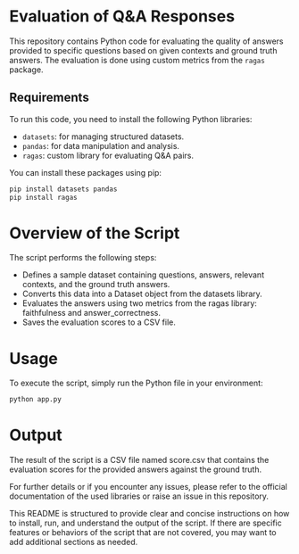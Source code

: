 # Evaluation of Q&A Responses

This repository contains Python code for evaluating the quality of answers provided to specific questions based on given contexts and ground truth answers. The evaluation is done using custom metrics from the `ragas` package.

## Requirements

To run this code, you need to install the following Python libraries:
- `datasets`: for managing structured datasets.
- `pandas`: for data manipulation and analysis.
- `ragas`: custom library for evaluating Q&A pairs.

You can install these packages using pip:
```bash
pip install datasets pandas
pip install ragas  
```
# Overview of the Script
The script performs the following steps:

- Defines a sample dataset containing questions, answers, relevant contexts, and the ground truth answers.
- Converts this data into a Dataset object from the datasets library.
- Evaluates the answers using two metrics from the ragas library: faithfulness and answer_correctness.
- Saves the evaluation scores to a CSV file.

# Usage
To execute the script, simply run the Python file in your environment:
```bash
python app.py
```

# Output
The result of the script is a CSV file named score.csv that contains the evaluation scores for the provided answers against the ground truth.

For further details or if you encounter any issues, please refer to the official documentation of the used libraries or raise an issue in this repository.

This README is structured to provide clear and concise instructions on how to install, run, and understand the output of the script. If there are specific features or behaviors of the script that are not covered, you may want to add additional sections as needed.
